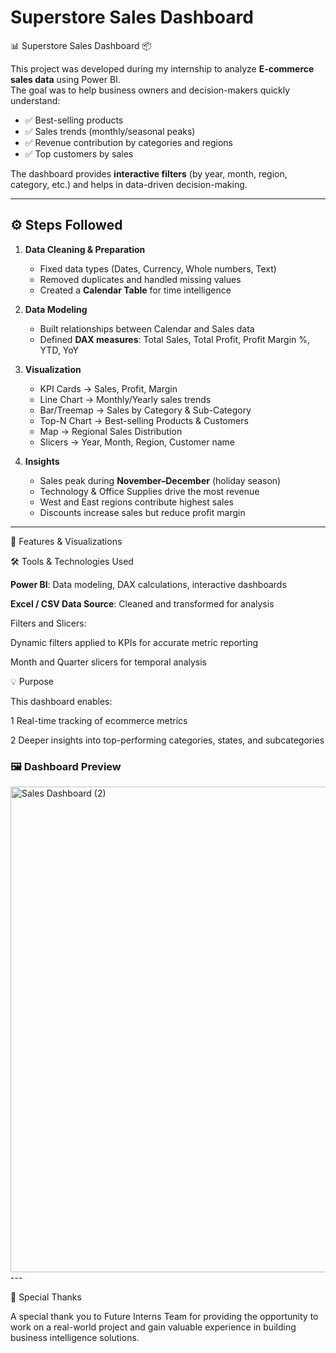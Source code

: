# Superstore Sales Dashboard
📊 Superstore Sales Dashboard 📦

This project was developed during my internship to analyze **E-commerce sales data** using Power BI.  
The goal was to help business owners and decision-makers quickly understand:

- ✅ Best-selling products  
- ✅ Sales trends (monthly/seasonal peaks)  
- ✅ Revenue contribution by categories and regions  
- ✅ Top customers by sales  

The dashboard provides **interactive filters** (by year, month, region, category, etc.) and helps in data-driven decision-making.

---
## ⚙️ Steps Followed
1. **Data Cleaning & Preparation**
   - Fixed data types (Dates, Currency, Whole numbers, Text)
   - Removed duplicates and handled missing values
   - Created a **Calendar Table** for time intelligence  

2. **Data Modeling**
   - Built relationships between Calendar and Sales data
   - Defined **DAX measures**: Total Sales, Total Profit, Profit Margin %, YTD, YoY  

3. **Visualization**
   - KPI Cards → Sales, Profit, Margin
   - Line Chart → Monthly/Yearly sales trends
   - Bar/Treemap → Sales by Category & Sub-Category
   - Top-N Chart → Best-selling Products & Customers
   - Map → Regional Sales Distribution
   - Slicers → Year, Month, Region, Customer name

4. **Insights**
   - Sales peak during **November–December** (holiday season)
   - Technology & Office Supplies drive the most revenue
   - West and East regions contribute highest sales
   - Discounts increase sales but reduce profit margin  

---
🧩 Features & Visualizations

🛠️ Tools & Technologies Used

**Power BI**: Data modeling, DAX calculations, interactive dashboards

**Excel / CSV Data Source**: Cleaned and transformed for analysis


Filters and Slicers:

Dynamic filters applied to KPIs for accurate metric reporting

Month and Quarter slicers for temporal analysis

💡 Purpose

This dashboard enables:

1 Real-time tracking of ecommerce metrics

2 Deeper insights into top-performing categories, states, and subcategories
 
### 🖼️ Dashboard Preview
<img width="1905" height="777" alt="Sales Dashboard (2)" src="https://github.com/Sameer2615/Future_DS_01/blob/main/Superstore_Sales_Dashboard.png" />
---


🙏 Special Thanks

A special thank you to Future Interns Team for providing the opportunity to work on a real-world project and gain valuable experience in building business intelligence solutions.

